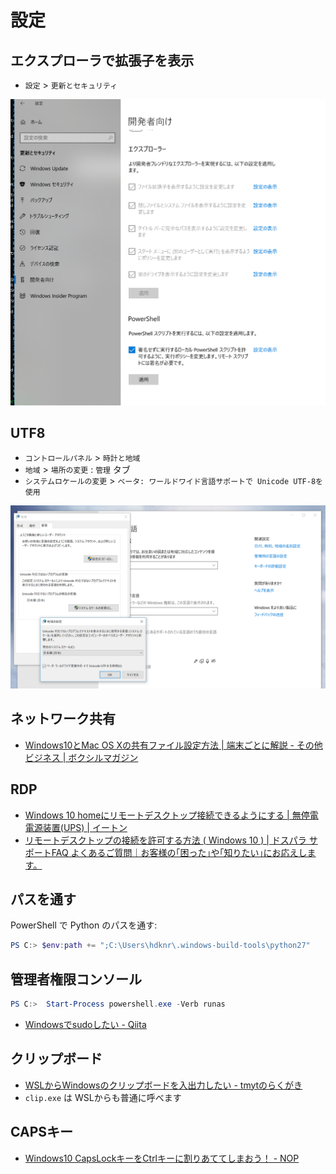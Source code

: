 # 設定

## エクスプローラで拡張子を表示

- `設定` > `更新とセキュリティ`

![](windows-explorer-options.png)

## UTF8

- `コントロールパネル` > `時計と地域`
- `地域` > `場所の変更` : `管理` タブ
- `システムロケールの変更` > `ベータ: ワールドワイド言語サポートで Unicode UTF-8を使用`

![](windows-utf8.png)

## ネットワーク共有

- [Windows10とMac OS Xの共有ファイル設定方法 | 端末ごとに解説 - その他ビジネス | ボクシルマガジン](https://boxil.jp/mag/a43/)

## RDP

- [Windows 10 homeにリモートデスクトップ接続できるようにする | 無停電電源装置(UPS) | イートン](https://www.eaton-daitron.jp/techblog/5726.html)
- [リモートデスクトップの接続を許可する方法 ( Windows 10 ) | ドスパラ サポートFAQ よくあるご質問｜お客様の｢困った｣や｢知りたい｣にお応えします。](http://faq3.dospara.co.jp/faq/show/06300?site_domain=default)

## パスを通す

PowerShell で Python のパスを通す:

~~~ps1
PS C:> $env:path += ";C:\Users\hdknr\.windows-build-tools\python27"
~~~

## 管理者権限コンソール

~~~ps1
PS C:>  Start-Process powershell.exe -Verb runas
~~~

- [Windowsでsudoしたい - Qiita](https://qiita.com/AinoMegumi/items/fd56711fe1fd2a0e1bbf)

## クリップボード

- [WSLからWindowsのクリップボードを入出力したい - tmytのらくがき](https://blog.tmyt.jp/entry/2018/02/02/171311)
- `clip.exe` は WSLからも普通に呼べます

## CAPSキー

- [Windows10 CapsLockキーをCtrlキーに割りあててしまおう！ - NOP](http://www.shin-tan.com/swapKey)
